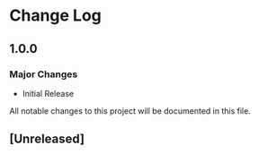 # Change Log

## 1.0.0

### Major Changes

- Initial Release

All notable changes to this project will be documented in this file.

## [Unreleased]
